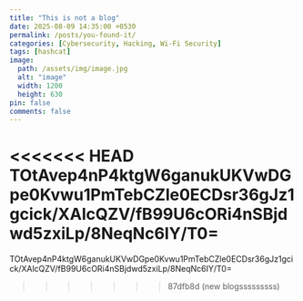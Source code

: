 ```yaml
---
title: "This is not a blog"
date: 2025-08-09 14:35:00 +0530
permalink: /posts/you-found-it/
categories: [Cybersecurity, Hacking, Wi-Fi Security]
tags: [hashcat]
image: 
  path: /assets/img/image.jpg
  alt: "image"
  width: 1200
  height: 630
pin: false
comments: false
---
```


<<<<<<< HEAD
TOtAvep4nP4ktgW6ganukUKVwDGpe0Kvwu1PmTebCZle0ECDsr36gJz1gcick/XAlcQZV/fB99U6cORi4nSBjdwd5zxiLp/8NeqNc6IY/T0=
=======
TOtAvep4nP4ktgW6ganukUKVwDGpe0Kvwu1PmTebCZle0ECDsr36gJz1gcick/XAlcQZV/fB99U6cORi4nSBjdwd5zxiLp/8NeqNc6IY/T0=
>>>>>>> 87dfb8d (new blogsssssssss)
